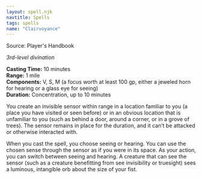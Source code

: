 ```yaml
---
layout: spell.njk
navtitle: Spells
tags: spells
name: "Clairvoyance"
---
```

Source: Player's Handbook

_3rd-level divination_

**Casting Time:** 10 minutes  
**Range:** 1 mile  
**Components:** V, S, M (a focus worth at least 100 gp, either a jeweled horn for hearing or a glass eye for seeing)  
**Duration:** Concentration, up to 10 minutes

You create an invisible sensor within range in a location familiar to you (a place you have visited or seen before) or in an obvious location that is unfamiliar to you (such as behind a door, around a corner, or in a grove of trees). The sensor remains in place for the duration, and it can’t be attacked or otherwise interacted with.

When you cast the spell, you choose seeing or hearing. You can use the chosen sense through the sensor as if you were in its space. As your action, you can switch between seeing and hearing. A creature that can see the sensor (such as a creature benefitting from see invisibility or truesight) sees a luminous, intangible orb about the size of your fist.
